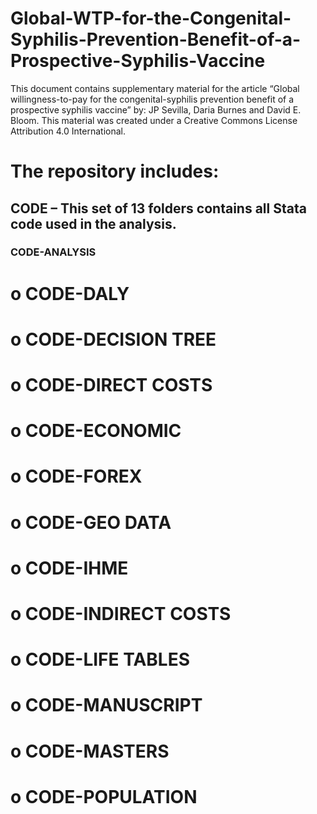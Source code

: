 # Global-WTP-for-the-Congenital-Syphilis-Prevention-Benefit-of-a-Prospective-Syphilis-Vaccine
This document contains supplementary material for the article “Global willingness-to-pay for the congenital-syphilis prevention benefit of a prospective syphilis vaccine” by: JP Sevilla, Daria Burnes and David E. Bloom. This material was created under a Creative Commons License Attribution 4.0 International.
# The repository includes:
## CODE – This set of 13 folders contains all Stata code used in the analysis.
  ### CODE-ANALYSIS     
  #  o	CODE-DALY         
  #  o	CODE-DECISION TREE
  #  o	CODE-DIRECT COSTS 
  #  o	CODE-ECONOMIC     
  #  o	CODE-FOREX        
  #  o	CODE-GEO DATA     
  #  o	CODE-IHME         
  #  o	CODE-INDIRECT COSTS
  #  o	CODE-LIFE TABLES  
  #  o	CODE-MANUSCRIPT   
  #  o	CODE-MASTERS      
  #  o	CODE-POPULATION  
